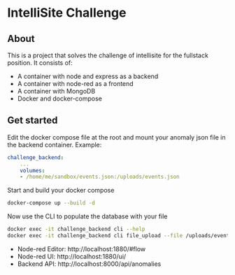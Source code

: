 # IntelliSite Challenge
## About
This is a project that solves the challenge of intellisite for the fullstack position.
It consists of:

- A container with node and express as a backend
- A container with node-red as a frontend
- A container with MongoDB
- Docker and docker-compose

## Get started
Edit the docker compose file at the root and mount your anomaly json file
in the backend container. Example:

```yaml
challenge_backend:
    ...
    volumes:
    - /home/me/sandbox/events.json:/uploads/events.json
```

Start and build your docker compose
```bash
docker-compose up --build -d
```
Now use the CLI to populate the database with your file
```bash
docker exec -it challenge_backend cli --help
docker exec -it challenge_backend cli file_upload --file /uploads/events.json
```

- Node-red Editor: http://localhost:1880/#flow
- Node-red UI: http://localhost:1880/ui/
- Backend API: http://localhost:8000/api/anomalies
